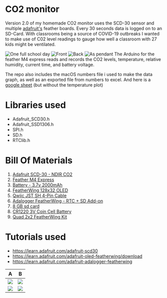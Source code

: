 # CO2 monitor

Version 2.0 of my homemade CO2 monitor uses the SCD-30 sensor and multiple [adafruit's](https://github.com/adafruit) feather boards. Every 30 seconds data is logged on to an SD-Card. 
With classrooms being a source of COVID-19 outbreaks I wanted to make use of C02 level readings to gauge how well a classroom with 27 kids might be ventilated.

![One full school day](https://github.com/stephanschulz/co2-monitor/blob/main/co2_graph_2021-01-22.png)
![Front](https://github.com/stephanschulz/co2-monitor/blob/main/IMG_19241.jpg)
![Back](https://github.com/stephanschulz/co2-monitor/blob/main/IMG_19251.jpg)
![As pendant](https://github.com/stephanschulz/co2-monitor/blob/main/EsWPGzsXMAAlSyZ.jpeg)
The Arduino for the feather M4 express reads and records the CO2 levels, temperature, relative humidity, current time, and battery voltage.

The repo also includes the macOS numbers file i used to make the data graph, as well as an exported file from numbers to excel. And here is a [google sheet](https://docs.google.com/spreadsheets/d/10woo27n-r7kHz9u2NyxbAo-_cQwC7mvG9KntwrtiVws/edit?usp=sharing) (but without the temperature plot) 

# Libraries used
- Adafruit_SCD30.h
- Adafruit_SSD1306.h
- SPI.h
- SD.h
- RTClib.h

# Bill Of Materials
1. [Adafruit SCD-30 - NDIR CO2](https://www.adafruit.com/product/4867)
2. [Feather M4 Express](https://www.adafruit.com/product/3857)
3. [Battery - 3.7v 2000mAh](https://www.adafruit.com/product/2011)
4. [FeatherWing 128x32 OLED](https://www.adafruit.com/product/2900)
5. [Qwiic JST SH 4-Pin Cable](https://www.adafruit.com/product/4399)
6. [Adalogger FeatherWing - RTC + SD Add-on](https://www.adafruit.com/product/2922)
7. [8 GB sd card](https://www.adafruit.com/product/1294)
8. [CR1220 3V Coin Cell Battery](https://www.adafruit.com/product/380)
9. [Quad 2x2 FeatherWing Kit](https://www.adafruit.com/product/4253)

# Tutorials used
- https://learn.adafruit.com/adafruit-scd30
- https://learn.adafruit.com/adafruit-oled-featherwing/download
- https://learn.adafruit.com/adafruit-adalogger-featherwing


|                A                   |                B                  |
|:-------------------------:|:-------------------------:|
| ![](https://github.com/stephanschulz/co2-monitor/blob/main/IMG_0010.jpg) | ![](https://github.com/stephanschulz/co2-monitor/blob/main/IMG_9965.jpg) |
| ![](https://github.com/stephanschulz/co2-monitor/blob/main/IMG_9966.jpg) | ![](https://github.com/stephanschulz/co2-monitor/blob/main/IMG_9967.jpg) |
